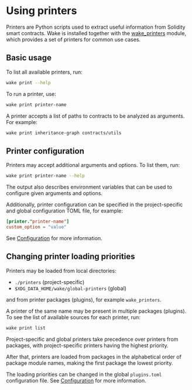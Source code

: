 # Using printers

Printers are Python scripts used to extract useful information from Solidity smart contracts.
Wake is installed together with the [wake_printers](https://github.com/Ackee-Blockchain/wake/tree/main/wake_printers) module, which provides a set of printers for common use cases.

<div id="print-asciinema" style="z-index: 1; position: relative;"></div>
<script>
  window.onload = function(){
    AsciinemaPlayer.create('../print.cast', document.getElementById('print-asciinema'), { preload: true, autoPlay: true, rows: 28 });
}
</script>

## Basic usage

To list all available printers, run:

```bash
wake print --help
```

To run a printer, use:

```bash
wake print printer-name
```

A printer accepts a list of paths to contracts to be analyzed as arguments.
For example:

```bash
wake print inheritance-graph contracts/utils
```

## Printer configuration

Printers may accept additional arguments and options. To list them, run:

```bash
wake print printer-name --help
```

The output also describes environment variables that can be used to configure given arguments and options.

Additionally, printer configuration can be specified in the project-specific and global configuration TOML file, for example:

```toml title="wake.toml"
[printer."printer-name"]
custom_option = "value"
```

See [Configuration](../configuration.md) for more information.

## Changing printer loading priorities

Printers may be loaded from local directories:

- `./printers` (project-specific)
- `$XDG_DATA_HOME/wake/global-printers` (global)

and from printer packages (plugins), for example `wake_printers`.

A printer of the same name may be present in multiple packages (plugins). To see the list of available sources for each printer, run:

```bash
wake print list
```

Project-specific and global printers take precedence over printers from packages, with project-specific printers having the highest priority.

After that, printers are loaded from packages in the alphabetical order of package module names, making the first package the lowest priority.

The loading priorities can be changed in the global `plugins.toml` configuration file.
See [Configuration](../configuration.md#global-configuration-file) for more information.

